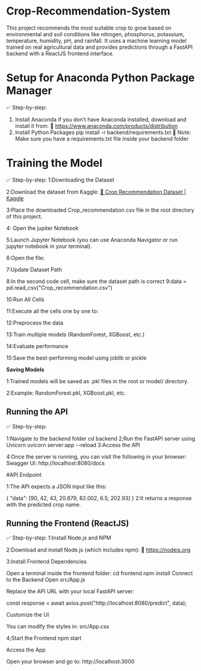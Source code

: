# Crop-Recommendation-System
 This project recommends the most suitable crop to grow based on environmental and soil conditions like nitrogen, phosphorus, potassium, temperature, humidity, pH, and rainfall. It uses a machine learning model trained on real agricultural data and provides predictions through a FastAPI backend with a ReactJS frontend interface.

# Setup for Anaconda Python Package Manager

✅ Step-by-step:
1. Install Anaconda
If you don’t have Anaconda installed, download and install it from:
🔗 https://www.anaconda.com/products/distribution
2. Install Python Packages
 pip install -r backend/requirements.txt
📝 Note: Make sure you have a requirements.txt file inside your backend folder

# Training the Model

✅ Step-by-step:
1:Downloading the Dataset

2:Download the dataset from Kaggle:
[🔗 Crop Recommendation Dataset | Kaggle](https://www.kaggle.com/datasets/atharvaingle/crop-recommendation-dataset)

3:Place the downloaded Crop_recommendation.csv file in the root directory of this project.

4: Open the  jupiter Notebook

5:Launch Jupyter Notebook (you can use Anaconda Navigator or run jupyter notebook in your terminal).

6:Open the file:

7:Update Dataset Path

8:In the second code cell, make sure the dataset path is correct
9:data = pd.read_csv("Crop_recommendation.csv")

10:Run All Cells

11:Execute all the cells one by one to:

12:Preprocess the data

13:Train multiple models (RandomForest, XGBoost, etc.)

14:Evaluate performance

15:Save the best-performing model using joblib or pickle

**Saving Models**

1:Trained models will be saved as .pkl files in the root or model/ directory.

2:Example: RandomForest.pkl, XGBoost.pkl, etc.


##  Running the API
 
✅ Step-by-step:

1:Navigate to the backend folder
cd backend
2;Run the FastAPI server using Uvicorn
    uvicorn server:app --reload 
3:Access the API

4:Once the server is running, you can visit the following in your browser:
    Swagger UI: http://localhost:8080/docs

#API Endpoint

1:The API expects a JSON input like this:

{
  "data": [90, 42, 43, 20.879, 82.002, 6.5, 202.93]
}
2:It returns a response with the predicted crop name.


##  Running the Frontend (ReactJS)

✅ Step-by-step:
1:Install Node.js and NPM

2:Download and install Node.js (which includes npm):
🔗 https://nodejs.org

3:Install Frontend Dependencies

 Open a terminal inside the frontend folder:
 cd frontend
 npm install
 Connect to the Backend
 Open src/App.js
 
 Replace the API URL with your local FastAPI server:

 const response = await axios.post("http://localhost:8080/predict", data);

 Customize the UI

 You can modify the styles in:
 src/App.css

4;Start the Frontend
 npm start

 Access the App

 Open your browser and go to:
 http://localhost:3000



 




